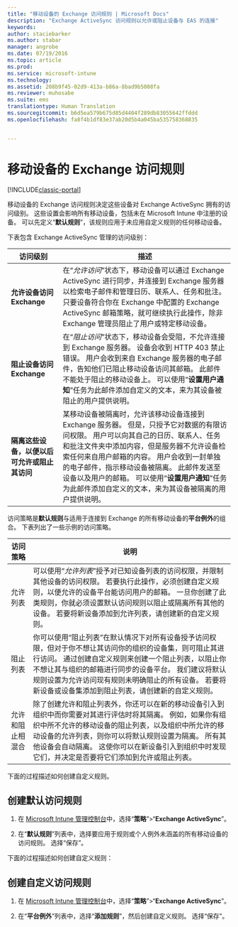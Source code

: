 ```yaml
---
title: "移动设备的 Exchange 访问规则 | Microsoft Docs"
description: "Exchange ActiveSync 访问规则以允许或阻止设备与 EAS 的连接"
keywords: 
author: staciebarker
ms.author: stabar
manager: angrobe
ms.date: 07/19/2016
ms.topic: article
ms.prod: 
ms.service: microsoft-intune
ms.technology: 
ms.assetid: 208b9f45-02d9-413a-b86a-8bad9b5008fa
ms.reviewer: muhosabe
ms.suite: ems
translationtype: Human Translation
ms.sourcegitcommit: b6d5ea579b675d85d4404f289db83055642ffddd
ms.openlocfilehash: fa8f4b1df83e37ab20d5b4a045ba535758368835


---
```


# <a name="exchange-access-rules-for-mobile-devices"></a>移动设备的 Exchange 访问规则

[!INCLUDE[classic-portal](../includes/classic-portal.md)]

移动设备的 Exchange 访问规则决定这些设备对 Exchange ActiveSync 拥有的访问级别。 这些设置会影响所有移动设备，包括未在 Microsoft Intune 中注册的设备。 可以先定义“**默认规则**”，该规则应用于未应用自定义规则的任何移动设备。

下表包含 Exchange ActiveSync 管理的访问级别：

|访问级别|描述|
|----------------|---------------|
|**允许设备访问 Exchange**|在“*允许访问*”状态下，移动设备可以通过 Exchange ActiveSync 进行同步，并连接到 Exchange 服务器以检索电子邮件和管理日历、联系人、任务和批注。 只要设备符合你在 Exchange 中配置的 Exchange ActiveSync 邮箱策略，就可继续执行此操作，除非 Exchange 管理员阻止了用户或特定移动设备。|
|**阻止设备访问 Exchange**|在“*阻止访问*”状态下，移动设备会受阻，不允许连接到 Exchange 服务器。 设备会收到 HTTP 403 禁止错误。 用户会收到来自 Exchange 服务器的电子邮件，告知他们已阻止移动设备访问其邮箱。 此邮件不能处于阻止的移动设备上。 可以使用“**设置用户通知**”任务为此邮件添加自定义的文本，来为其设备被阻止的用户提供说明。 |
|**隔离这些设备，以便以后可允许或阻止其访问**|某移动设备被隔离时，允许该移动设备连接到 Exchange 服务器。 但是，只授予它对数据的有限访问权限。 用户可以向其自己的日历、联系人、任务和批注文件夹中添加内容，但是服务器不允许设备检索任何来自用户邮箱的内容。 用户会收到一封单独的电子邮件，指示移动设备被隔离。 此邮件发送至设备以及用户的邮箱。 可以使用“**设置用户通知**”任务为此邮件添加自定义的文本，来为其设备被隔离的用户提供说明。|

访问策略是**默认规则**与适用于连接到 Exchange 的所有移动设备的**平台例外**的组合。 下表列出了一些示例的访问策略。

|访问策略|说明|
|-------------------|---------------|
|允许列表|可以使用“*允许列表*”授予对已知设备列表的访问权限，并限制其他设备的访问权限。 若要执行此操作，必须创建自定义规则，以便允许的设备平台能访问用户的邮箱。 一旦你创建了此类规则，你就必须设置默认访问规则以阻止或隔离所有其他的设备。 若要将新设备添加到允许列表，请创建新的自定义规则。|
|阻止列表|你可以使用“阻止列表”在默认情况下对所有设备授予访问权限，但对于你不想让其访问你的组织的设备集，则可阻止其进行访问。 通过创建自定义规则来创建一个阻止列表，以阻止你不想让其与组织的邮箱进行同步的设备平台。 我们建议将默认规则设置为允许访问现有规则未明确阻止的所有设备。 若要将新设备或设备集添加到阻止列表，请创建新的自定义规则。|
|允许和阻止相混合|除了创建允许和阻止列表外，你还可以在新的移动设备引入到组织中而你需要对其进行评估时将其隔离。 例如，如果你有组织中所不允许的移动设备的阻止列表，以及组织中所允许的移动设备的允许列表，则你可以将默认规则设置为隔离。 所有其他设备会自动隔离。 这使你可以在新设备引入到组织中时发现它们，并决定是否要将它们添加到允许或阻止列表。|
下面的过程描述如何创建自定义规则。

## <a name="create-a-default-access-rule"></a>创建默认访问规则

1.  在 [Microsoft Intune 管理控制台](http://manage.microsoft.com)中，选择“**策略**”&gt;“**Exchange ActiveSync**”。

2.  在“**默认规则**”列表中，选择要应用于规则或个人例外未涵盖的所有移动设备的访问规则。 选择“保存”。

下面的过程描述如何创建自定义规则：

## <a name="create-a-custom-access-rule"></a>创建自定义访问规则

1. 在 [Microsoft Intune 管理控制台](http://manage.microsoft.com)中，选择“**策略**”&gt;“**Exchange ActiveSync**”。

2.  在“**平台例外**”列表中，选择“**添加规则**”，然后创建自定义规则。 选择“保存”。



<!--HONumber=Dec16_HO2-->


